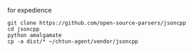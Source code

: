 for expedience

    git clone https://github.com/open-source-parsers/jsoncpp
    cd jsoncpp
    python amalgamate
    cp -a dist/* ~/chtun-agent/vendor/jsoncpp
